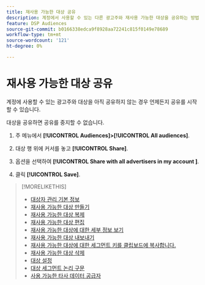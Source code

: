 ```yaml
---
title: 재사용 가능한 대상 공유
description: 계정에서 사용할 수 있는 다른 광고주와 재사용 가능한 대상을 공유하는 방법을 알아봅니다.
feature: DSP Audiences
source-git-commit: b0166338edca9f8928aa72241c815f0149e78689
workflow-type: tm+mt
source-wordcount: '121'
ht-degree: 0%

---
```


# 재사용 가능한 대상 공유

계정에 사용할 수 있는 광고주와 대상을 아직 공유하지 않는 경우 언제든지 공유를 시작할 수 있습니다.

대상을 공유하면 공유를 중지할 수 없습니다.

1. 주 메뉴에서 **[!UICONTROL Audiences]>[!UICONTROL All audiences]**.

1. 대상 행 위에 커서를 놓고 **[!UICONTROL Share]**.

1. 옵션을 선택하여 **[!UICONTROL Share with all advertisers in my account ]**.

1. 클릭 **[!UICONTROL Save]**.

>[!MORELIKETHIS]
>
>* [대상자 관리 기본 정보](audience-about.md)
>* [재사용 가능한 대상 만들기](reusable-audience-create.md)
>* [재사용 가능한 대상 복제](reusable-audience-duplicate.md)
>* [재사용 가능한 대상 편집](reusable-audience-edit.md)
>* [재사용 가능한 대상에 대한 세부 정보 보기](reusable-audience-view-details.md)
>* [재사용 가능한 대상 내보내기](reusable-audience-export.md)
>* [재사용 가능한 대상에 대한 세그먼트 키를 클립보드에 복사합니다.](reusable-audience-clipboard.md)
>* [재사용 가능한 대상 삭제](reusable-audience-delete.md)
>* [대상 설정](audience-settings.md)
>* [대상 세그먼트 논리 구문](audience-segment-logic-syntax.md)
>* [사용 가능한 타사 데이터 공급자](third-party-data-providers.md)


